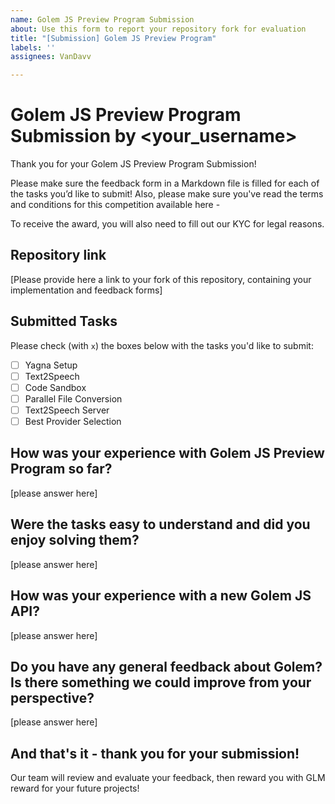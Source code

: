 ```yaml
---
name: Golem JS Preview Program Submission
about: Use this form to report your repository fork for evaluation
title: "[Submission] Golem JS Preview Program"
labels: ''
assignees: VanDavv

---
```


# Golem JS Preview Program Submission by <your_username>

Thank you for your Golem JS Preview Program Submission!

Please make sure the feedback form in a Markdown file is filled for each of the tasks you’d like to submit!
Also, please make sure you've read the terms and conditions for this competition available here - 

To receive the award, you will also need to fill out our KYC for legal reasons.

## Repository link

[Please provide here a link to your fork of this repository, containing your implementation and feedback forms]

## Submitted Tasks

Please check (with `x`) the boxes below with the tasks you'd like to submit:

- [ ] Yagna Setup
- [ ] Text2Speech
- [ ] Code Sandbox
- [ ] Parallel File Conversion
- [ ] Text2Speech Server
- [ ] Best Provider Selection

## How was your experience with Golem JS Preview Program so far?

[please answer here]

## Were the tasks easy to understand and did you enjoy solving them?

[please answer here]

## How was your experience with a new Golem JS API?

[please answer here]

## Do you have any general feedback about Golem? Is there something we could improve from your perspective?

[please answer here]

## And that's it - thank you for your submission!

Our team will review and evaluate your feedback, then reward you with GLM reward for your future projects!
